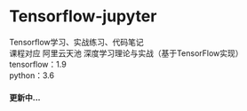 # Tensorflow-jupyter
Tensorflow学习、实战练习、代码笔记<br>
课程对应 阿里云天池 深度学习理论与实战（基于TensorFlow实现）<br>
tensorflow：1.9<br>
python：3.6

####  更新中...
